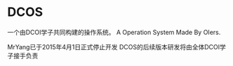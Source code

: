# DCOS
一个由DCOI学子共同构建的操作系统。
A Operation System Made By OIers.

MrYang已于2015年4月1日正式停止开发
DCOS的后续版本研发将由全体DCOI学子接手负责
